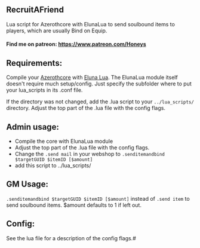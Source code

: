 ## RecruitAFriend
Lua script for Azerothcore with ElunaLua to send soulbound items to players, which are usually Bind on Equip.


#### Find me on patreon: https://www.patreon.com/Honeys


## Requirements:
Compile your [Azerothcore](https://github.com/azerothcore/azerothcore-wotlk) with [Eluna Lua](https://www.azerothcore.org/catalogue-details.html?id=131435473).
The ElunaLua module itself doesn't require much setup/config. Just specify the subfolder where to put your lua_scripts in its .conf file.

If the directory was not changed, add the .lua script to your `../lua_scripts/` directory.
Adjust the top part of the .lua file with the config flags.


## Admin usage:
- Compile the core with ElunaLua module
- Adjust the top part of the .lua file with the config flags.
- Change the `.send mail` in your webshop to `.senditemandbind $targetGUID $itemID [$amount]`
-  add this script to ../lua_scripts/


## GM Usage:
`.senditemandbind $targetGUID $itemID [$amount]` instead of `.send item` to send soulbound items. $amount defaults to 1 if left out.


## Config:
See the lua file for a description of the config flags.#

